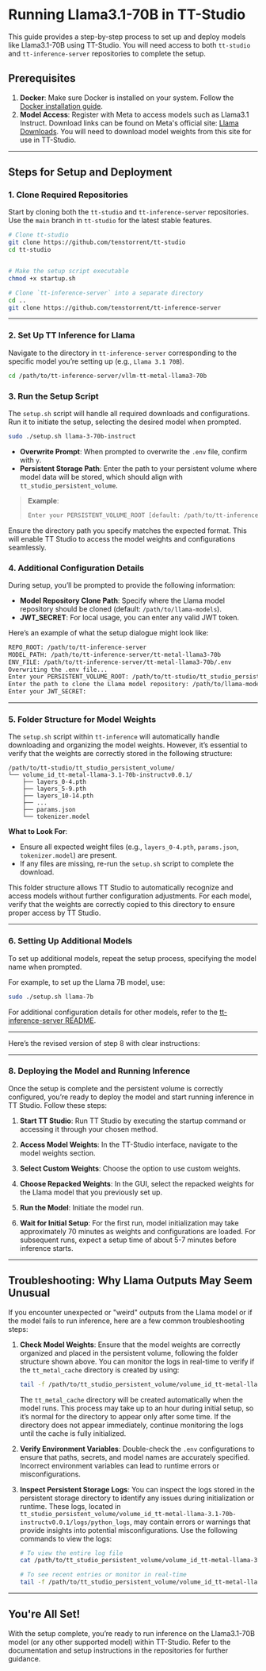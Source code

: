 # Running Llama3.1-70B in TT-Studio

This guide provides a step-by-step process to set up and deploy models like Llama3.1-70B using TT-Studio. You will need access to both `tt-studio` and `tt-inference-server` repositories to complete the setup.

## Prerequisites

1. **Docker**: Make sure Docker is installed on your system. Follow the [Docker installation guide](https://docs.docker.com/engine/install/).
2. **Model Access**: Register with Meta to access models such as Llama3.1 Instruct. Download links can be found on Meta's official site: [Llama Downloads](https://www.llama.com/llama-downloads/). You will need to download model weights from this site for use in TT-Studio.

---

## Steps for Setup and Deployment

### 1. Clone Required Repositories

Start by cloning both the `tt-studio` and `tt-inference-server` repositories. Use the `main` branch in `tt-studio` for the latest stable features.

```bash
# Clone tt-studio
git clone https://github.com/tenstorrent/tt-studio
cd tt-studio


# Make the setup script executable
chmod +x startup.sh

# Clone `tt-inference-server` into a separate directory
cd ..
git clone https://github.com/tenstorrent/tt-inference-server
```

---

### 2. Set Up TT Inference for Llama

Navigate to the directory in `tt-inference-server` corresponding to the specific model you’re setting up (e.g., `Llama 3.1 70B`).

```bash
cd /path/to/tt-inference-server/vllm-tt-metal-llama3-70b
```

### 3. Run the Setup Script

The `setup.sh` script will handle all required downloads and configurations. Run it to initiate the setup, selecting the desired model when prompted.

```bash
sudo ./setup.sh llama-3-70b-instruct
```

- **Overwrite Prompt**: When prompted to overwrite the `.env` file, confirm with `y`.
- **Persistent Storage Path**: Enter the path to your persistent volume where model data will be stored, which should align with `tt_studio_persistent_volume`.

> **Example**:
>
> ```bash
> Enter your PERSISTENT_VOLUME_ROOT [default: /path/to/tt-inference-server/persistent_volume]: /path/to/tt-studio/tt_studio_persistent_volume
> ```

Ensure the directory path you specify matches the expected format. This will enable TT Studio to access the model weights and configurations seamlessly.

### 4. Additional Configuration Details

During setup, you’ll be prompted to provide the following information:

- **Model Repository Clone Path**: Specify where the Llama model repository should be cloned (default: `/path/to/llama-models`).
- **JWT_SECRET**: For local usage, you can enter any valid JWT token.

Here’s an example of what the setup dialogue might look like:

```bash
REPO_ROOT: /path/to/tt-inference-server
MODEL_PATH: /path/to/tt-inference-server/tt-metal-llama3-70b
ENV_FILE: /path/to/tt-inference-server/tt-metal-llama3-70b/.env
Overwriting the .env file...
Enter your PERSISTENT_VOLUME_ROOT: /path/to/tt-studio/tt_studio_persistent_volume
Enter the path to clone the Llama model repository: /path/to/llama-models
Enter your JWT_SECRET:
```

---

### 5. Folder Structure for Model Weights

The `setup.sh` script within `tt-inference` will automatically handle downloading and organizing the model weights. However, it’s essential to verify that the weights are correctly stored in the following structure:

```
/path/to/tt-studio/tt_studio_persistent_volume/
└── volume_id_tt-metal-llama-3.1-70b-instructv0.0.1/
    ├── layers_0-4.pth
    ├── layers_5-9.pth
    ├── layers_10-14.pth
    ├── ...
    ├── params.json
    └── tokenizer.model
```

**What to Look For**:

- Ensure all expected weight files (e.g., `layers_0-4.pth`, `params.json`, `tokenizer.model`) are present.
- If any files are missing, re-run the `setup.sh` script to complete the download.

This folder structure allows TT Studio to automatically recognize and access models without further configuration adjustments. For each model, verify that the weights are correctly copied to this directory to ensure proper access by TT Studio.

---

### 6. Setting Up Additional Models

To set up additional models, repeat the setup process, specifying the model name when prompted.

For example, to set up the Llama 7B model, use:

```bash
sudo ./setup.sh llama-7b
```

For additional configuration details for other models, refer to the [tt-inference-server README](https://github.com/tenstorrent/tt-inference-server).

---

Here’s the revised version of step 8 with clear instructions:

---

### 8. Deploying the Model and Running Inference

Once the setup is complete and the persistent volume is correctly configured, you’re ready to deploy the model and start running inference in TT Studio. Follow these steps:

1. **Start TT Studio**: Run TT Studio by executing the startup command or accessing it through your chosen method.
2. **Access Model Weights**: In the TT-Studio interface, navigate to the model weights section.

3. **Select Custom Weights**: Choose the option to use custom weights.

4. **Choose Repacked Weights**: In the GUI, select the repacked weights for the Llama model that you previously set up.

5. **Run the Model**: Initiate the model run.

6. **Wait for Initial Setup**: For the first run, model initialization may take approximately 70 minutes as weights and configurations are loaded. For subsequent runs, expect a setup time of about 5-7 minutes before inference starts.

---

## Troubleshooting: Why Llama Outputs May Seem Unusual

If you encounter unexpected or "weird" outputs from the Llama model or if the model fails to run inference, here are a few common troubleshooting steps:

1. **Check Model Weights**: Ensure that the model weights are correctly organized and placed in the persistent volume, following the folder structure shown above. You can monitor the logs in real-time to verify if the `tt_metal_cache` directory is created by using:

   ```bash
   tail -f /path/to/tt_studio_persistent_volume/volume_id_tt-metal-llama-3.1-70b-instructv0.0.1/logs/python_logs
   ```

   The `tt_metal_cache` directory will be created automatically when the model runs. This process may take up to an hour during initial setup, so it’s normal for the directory to appear only after some time. If the directory does not appear immediately, continue monitoring the logs until the cache is fully initialized.

2. **Verify Environment Variables**: Double-check the `.env` configurations to ensure that paths, secrets, and model names are accurately specified. Incorrect environment variables can lead to runtime errors or misconfigurations.

3. **Inspect Persistent Storage Logs**: You can inspect the logs stored in the persistent storage directory to identify any issues during initialization or runtime. These logs, located in `tt_studio_persistent_volume/volume_id_tt-metal-llama-3.1-70b-instructv0.0.1/logs/python_logs`, may contain errors or warnings that provide insights into potential misconfigurations. Use the following commands to view the logs:

   ```bash
   # To view the entire log file
   cat /path/to/tt_studio_persistent_volume/volume_id_tt-metal-llama-3.1-70b-instructv0.0.1/logs/python_logs

   # To see recent entries or monitor in real-time
   tail -f /path/to/tt_studio_persistent_volume/volume_id_tt-metal-llama-3.1-70b-instructv0.0.1/logs/python_logs
   ```

---

## You're All Set!

With the setup complete, you’re ready to run inference on the Llama3.1-70B model (or any other supported model) within TT-Studio. Refer to the documentation and setup instructions in the repositories for further guidance.

